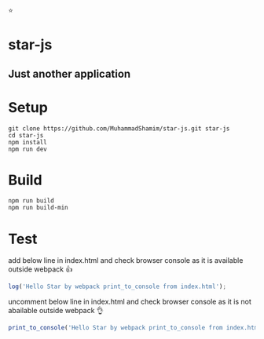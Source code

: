 :star:
# star-js
## Just another application

# Setup
```shell
git clone https://github.com/MuhammadShamim/star-js.git star-js
cd star-js
npm install
npm run dev
```

# Build
```shell
npm run build
npm run build-min
```

# Test
add below line in index.html and check browser console as it is available outside webpack :thumbsup:
```javascript
log('Hello Star by webpack print_to_console from index.html');
```


uncomment below line in index.html and check browser console as it is not abailable outside webpack :ok_hand:
```javascript
print_to_console('Hello Star by webpack print_to_console from index.html');
```